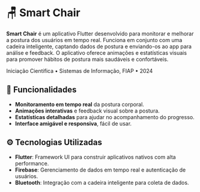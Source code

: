 # 🪑 Smart Chair

**Smart Chair** é um aplicativo Flutter desenvolvido para monitorar e melhorar a postura dos usuários em tempo real. Funciona em conjunto com uma cadeira inteligente, captando dados de postura e enviando-os ao app para análise e feedback. O aplicativo oferece animações e estatísticas visuais para promover hábitos de postura mais saudáveis e confortáveis.

Iniciação Cientifica • Sistemas de Informação, FIAP • 2024

## 📲 Funcionalidades

* **Monitoramento em tempo real** da postura corporal.
* **Animações interativas** e feedback visual sobre a postura.
* **Estatísticas detalhadas** para ajudar no acompanhamento do progresso.
* **Interface amigável e responsiva**, fácil de usar.

## ⚙️ Tecnologias Utilizadas

* **Flutter**: Framework UI para construir aplicativos nativos com alta performance.
* **Firebase**: Gerenciamento de dados em tempo real e autenticação de usuários.
* **Bluetooth**: Integração com a cadeira inteligente para coleta de dados.
